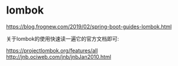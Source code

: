 # lombok

https://blog.frognew.com/2019/02/spring-boot-guides-lombok.html


关于lombok的使用快速读一遍它的官方文档即可:

https://projectlombok.org/features/all
http://jnb.ociweb.com/jnb/jnbJan2010.html